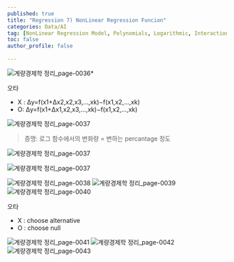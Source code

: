 ```yaml
---
published: true
title: "Regression 7) NonLinear Regression Funcion" 
categories: Data/AI
tag: [NonLinear Regression Model, Polynomials, Logarithmic, Interaction Term] 
toc: false
author_profile: false 
  
---
```


![계량경제학 정리_page-0036](https://github.com/Vida0822/Algorithm_Study/assets/132312673/dc1c8c02-9e00-4589-b953-f4a0e077e7da)*

오타 

* X :  Δy=f(x1+Δx2,x2,x3,...,xk)−f(x1,x2,...,xk)
* O: Δy=f(x1+Δx1,x2,x3,...,xk)−f(x1,x2,...,xk)



![계량경제학 정리_page-0037](https://github.com/Vida0822/Algorithm_Study/assets/132312673/42ea8394-8a53-4d60-98b0-e4ce90f20965)

> 증명: 로그 함수에서의 변화량 = 변하는 percantage 정도 



![계량경제학 정리_page-0037](https://github-production-user-asset-6210df.s3.amazonaws.com/132312673/506971334-2fb6a85f-29ff-4a6f-982d-5bc413b26abb.png?X-Amz-Algorithm=AWS4-HMAC-SHA256&X-Amz-Credential=AKIAVCODYLSA53PQK4ZA%2F20251029%2Fus-east-1%2Fs3%2Faws4_request&X-Amz-Date=20251029T080150Z&X-Amz-Expires=300&X-Amz-Signature=e6fbf8f6bae2f111e5558f3411e4c500fa109408250bc3f0939b7d3ae87bd8ec&X-Amz-SignedHeaders=host)



![계량경제학 정리_page-0037](https://github-production-user-asset-6210df.s3.amazonaws.com/132312673/506979084-cfebadf8-d816-45af-bba9-1d8e3049b67d.png?X-Amz-Algorithm=AWS4-HMAC-SHA256&X-Amz-Credential=AKIAVCODYLSA53PQK4ZA%2F20251029%2Fus-east-1%2Fs3%2Faws4_request&X-Amz-Date=20251029T082322Z&X-Amz-Expires=300&X-Amz-Signature=ea14cefeb27317f2a0ee76d3607da69ff62adb171dc5d350478b681c61737398&X-Amz-SignedHeaders=host)

![계량경제학 정리_page-0038](https://github.com/Vida0822/Algorithm_Study/assets/132312673/ec926794-38b4-49d9-93e7-0639c3f23daa)
![계량경제학 정리_page-0039](https://github.com/Vida0822/Algorithm_Study/assets/132312673/decee1b7-a106-4c06-810f-7063ca9b6a51)
![계량경제학 정리_page-0040](https://github.com/Vida0822/Algorithm_Study/assets/132312673/718e7fc0-ccbc-4d01-ad29-038721cf72b1)

오타

*  X : choose alternative
* O : choose null  

![계량경제학 정리_page-0041](https://github.com/Vida0822/Algorithm_Study/assets/132312673/55833cc0-c956-41e8-b089-e459677b9543)
![계량경제학 정리_page-0042](https://github.com/Vida0822/Algorithm_Study/assets/132312673/b237f512-db30-4570-ae5c-f0a637595121)
![계량경제학 정리_page-0043](https://github.com/Vida0822/Algorithm_Study/assets/132312673/873c77d6-e3d5-4688-bcc5-9fb12a3fc0c1)
